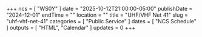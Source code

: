 +++
ncs = [ "WS0Y" ]
date = "2025-10-12T21:00:00-05:00"
publishDate = "2024-12-01"
endTime = ""
location = ""
title = "UHF/VHF Net 41"
slug = "uhf-vhf-net-41"
categories = [ "Public Service" ]
dates = [ "NCS Schedule" ]
outputs = [ "HTML", "Calendar" ]
updates = 0
+++
